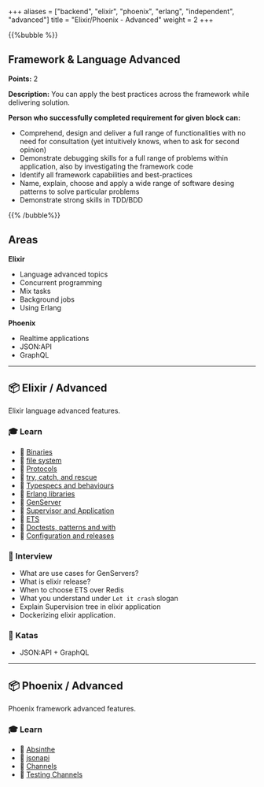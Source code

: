 +++
aliases = ["backend", "elixir", "phoenix", "erlang", "independent", "advanced"]
title = "Elixir/Phoenix - Advanced"
weight = 2
+++

{{%bubble %}}

## Framework & Language Advanced

**Points:** 2 

**Description:** You can apply the best practices across the framework while delivering solution.

**Person who successfully completed requirement for given block can:** 

- Comprehend, design and deliver a full range of functionalities with no need for consultation (yet intuitively knows, when to ask for second opinion)
- Demonstrate debugging skills for a full range of problems within application, also by investigating the framework code
- Identify all framework capabilities and best-practices
- Name, explain, choose and apply a wide range of software desing patterns to solve particular problems 
- Demonstrate strong skills in TDD/BDD

{{% /bubble%}}

## Areas

**Elixir**

- Language advanced topics
- Concurrent programming
- Mix tasks
- Background jobs
- Using Erlang

**Phoenix**

- Realtime applications
- JSON:API
- GraphQL
---

## 📦 Elixir / Advanced

Elixir language advanced features.

### 🎓 Learn
  - 📗 [Binaries](https://elixir-lang.org/getting-started/binaries-strings-and-char-lists.html)
  - 📗 [file system](https://elixir-lang.org/getting-started/io-and-the-file-system.html)
  - 📗 [Protocols](https://elixir-lang.org/getting-started/protocols.html)
  - 📗 [try, catch, and rescue](https://elixir-lang.org/getting-started/try-catch-and-rescue.html)
  - 📗 [Typespecs and behaviours](https://elixir-lang.org/getting-started/typespecs-and-behaviours.html)
  - 📗 [Erlang libraries](https://elixir-lang.org/getting-started/erlang-libraries.html)
  - 📗 [GenServer](https://elixir-lang.org/getting-started/mix-otp/genserver.html)
  - 📗 [Supervisor and Application](https://elixir-lang.org/getting-started/mix-otp/supervisor-and-application.html)
  - 📗 [ETS](https://elixir-lang.org/getting-started/mix-otp/ets.html)
  - 📗 [Doctests, patterns and with](https://elixir-lang.org/getting-started/mix-otp/docs-tests-and-with.html)
  - 📗 [Configuration and releases](https://elixir-lang.org/getting-started/mix-otp/config-and-releases.html)

### 🎤 Interview

- What are use cases for GenServers?
- What is elixir release?
- When to choose ETS over Redis
- What you understand under `Let it crash` slogan
- Explain Supervision tree in elixir application
- Dockerizing elixir application.


### 📝 Katas

- JSON:API + GraphQL

---

## 📦 Phoenix / Advanced

Phoenix framework advanced features.

### 🎓 Learn
  - 📗 [Absinthe](https://github.com/absinthe-graphql/absinthe)
  - 📗 [jsonapi](https://github.com/jeregrine/jsonapi)
  - 📗 [Channels](https://hexdocs.pm/phoenix/channels.html#content)
  - 📗 [Testing Channels](https://hexdocs.pm/phoenix/testing_channels.html#content)


